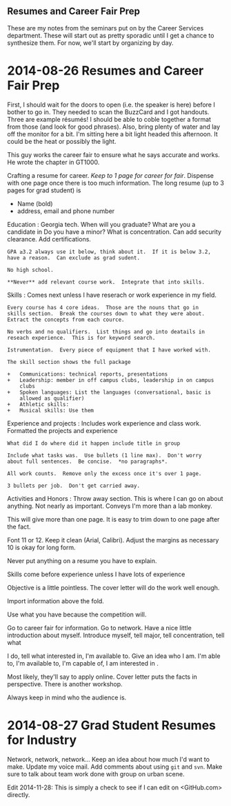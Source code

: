 Resumes and Career Fair Prep
----------------------------

These are my notes from the seminars put on by the Career Services
department.  These will start out as pretty sporadic until I get a
chance to synthesize them.  For now, we'll start by organizing by day.

2014-08-26 Resumes and Career Fair Prep
=======================================

First, I should wait for the doors to open (i.e. the speaker is here)
before I bother to go in.  They needed to scan the BuzzCard and I got
handouts.  Three are example résumés!  I should be able to coble
together a format from those (and look for good phrases).  Also, bring
plenty of water and lay off the monitor for a bit.  I'm sitting here a
bit light headed this afternoon.  It could be the heat or possibly the
light.

This guy works the career fair to ensure what he says accurate and
works.  He wrote the chapter in GT1000.

Crafting a resume for career.  *Keep to 1 page for career for fair*.
Dispense with one page once there is too much information.  The long
resume (up to 3 pages for grad student) is 

+   Name (bold)
+   address, email and phone number

Education
:   Georgia tech.  When will you graduate?  What are you a candidate in
    Do you have a minor?  What is concentration.  Can add security
    clearance.  Add certifications.
    
    GPA ≥3.2 always use it below, think about it.  If it is below 3.2,
    have a reason.  Can exclude as grad sudent.
    
    No high school.

    **Never** add relevant course work.  Integrate that into skills.
    
Skills
:   Comes next unless I have reserach or work experience in my field.

    Every course has 4 core ideas.  Those are the nouns that go in
    skills section.  Break the courses down to what they were about.
    Extract the concepts from each cource.

    No verbs and no qualifiers.  List things and go into deatails in
    reseach experience.  This is for keyword search.

    Istrumentation.  Every piece of equipment that I have worked with.

    The skill section shows the full package

    +   Communications: technical reports, presentations
    +   Leadership: member in off campus clubs, leadership in on campus
        clubs
    +   Spoken languages: List the languages (conversational, basic is
        allowed as qualifier)
    +   Athletic skills:
    +   Musical skills: Use them

Experience and projects
:   Includes work experience and class work.  Formatted the projects and
    experience

    What did I do where did it happen include title in group

    Include what tasks was.  Use bullets (1 line max).  Don't worry
    about full sentences.  Be concise.  *no paragraphs*.

    All work counts.  Remove only the excess once it's over 1 page.

    3 bullets per job.  Don't get carried away.

Activities and Honors
:   Throw away section.  This is where I can go on about anything.  Not
    nearly as important.  Conveys I'm more than a lab monkey.

This will give more than one page.  It is easy to trim down to one page
after the fact.

Font 11 or 12.  Keep it clean (Arial, Calibri). Adjust the margins as
necessary 10 is okay for long form.

Never put anything on a resume you have to explain.

Skills come before experience unless I have lots of experience

Objective is a little pointless.  The cover letter will do the work well
enough. 

Import information above the fold.

Use what you have because the competition will.

Go to career fair for information.  Go to network.  Have a nice little
introduction about myself.  Introduce myself, tell major, tell
concentration, tell what 

I do, tell what interested in, I'm available
to.  Give an idea who I am.  I'm able to, I'm available to, I'm capable
of, I am interested in .

Most likely, they'll say to apply online.  Cover letter puts the
facts in perspective.  There is another workshop.

Always keep in mind who the audience is.

2014-08-27 Grad Student Resumes for Industry
============================================

Network, network, network…  Keep an idea about how much I'd want to
make.  Update my voice mail.  Add comments about using `git` and `svn`.
Make sure to talk about team work done with group on urban scene.

Edit 2014-11-28:
This is simply a check to see if I can edit on <GitHub.com> directly.
